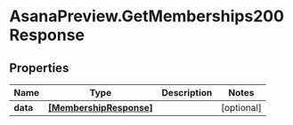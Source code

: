 # AsanaPreview.GetMemberships200Response

## Properties

Name | Type | Description | Notes
------------ | ------------- | ------------- | -------------
**data** | [**[MembershipResponse]**](MembershipResponse.md) |  | [optional] 


